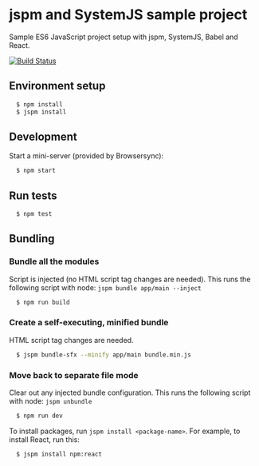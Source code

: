 # jspm and SystemJS sample project 
 
Sample ES6 JavaScript project setup with jspm, SystemJS, Babel and React.

[![Build Status](https://travis-ci.org/akikoo/systemjs-jspm-setup.svg?branch=master)](https://travis-ci.org/akikoo/systemjs-jspm-setup)

## Environment setup 

```sh
  $ npm install
  $ jspm install
```

## Development

Start a mini-server (provided by Browsersync):

```sh
  $ npm start
```

## Run tests

```sh
  $ npm test
```

## Bundling 

### Bundle all the modules 

Script is injected (no HTML script tag changes are needed). This runs the following script with node: `jspm bundle app/main --inject`

```sh
  $ npm run build
```

### Create a self-executing, minified bundle 
 
HTML script tag changes are needed.
 
```sh
  $ jspm bundle-sfx --minify app/main bundle.min.js
```

### Move back to separate file mode 

Clear out any injected bundle configuration. This runs the following script with node: `jspm unbundle`

```sh
  $ npm run dev 
```

To install packages, run `jspm install <package-name>`. For example, to install React, run this:

```sh
  $ jspm install npm:react
```